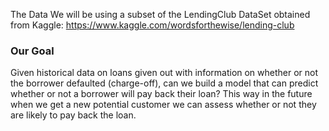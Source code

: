 
The Data  We will be using a subset of the LendingClub DataSet obtained from Kaggle: https://www.kaggle.com/wordsforthewise/lending-club 
### Our Goal 
Given historical data on loans given out with information on whether or not the borrower defaulted (charge-off), can we build a model that can predict whether or not a borrower will pay back their loan? This way in the future when we get a new potential customer we can assess whether or not they are likely to pay back the loan.
